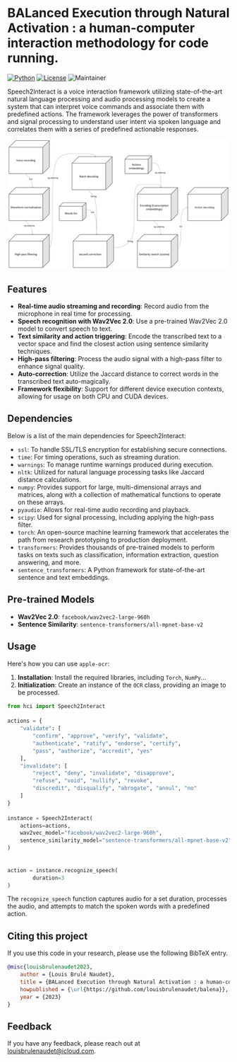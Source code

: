 # BALanced Execution through Natural Activation : a human-computer interaction methodology for code running.
[![Python](https://img.shields.io/pypi/pyversions/tensorflow.svg)](https://badge.fury.io/py/tensorflow) [![License](https://img.shields.io/badge/License-Apache_2.0-blue.svg)](https://opensource.org/licenses/Apache-2.0) ![Maintainer](https://img.shields.io/badge/maintainer-@louisbrulenaudet-blue)

Speech2Interact is a voice interaction framework utilizing state-of-the-art natural language processing and audio processing models to create a system that can interpret voice commands and associate them with predefined actions. The framework leverages the power of transformers and signal processing to understand user intent via spoken language and correlates them with a series of predefined actionable responses.

![Plot](https://github.com/louisbrulenaudet/balena/blob/main/thumbnail.png?raw=true)

## Features
- **Real-time audio streaming and recording**: Record audio from the microphone in real time for processing.
- **Speech recognition with Wav2Vec 2.0**: Use a pre-trained Wav2Vec 2.0 model to convert speech to text.
- **Text similarity and action triggering**: Encode the transcribed text to a vector space and find the closest action using sentence similarity techniques.
- **High-pass filtering**: Process the audio signal with a high-pass filter to enhance signal quality.
- **Auto-correction**: Utilize the Jaccard distance to correct words in the transcribed text auto-magically.
- **Framework flexibility**: Support for different device execution contexts, allowing for usage on both CPU and CUDA devices.

## Dependencies

Below is a list of the main dependencies for Speech2Interact:
- `ssl`: To handle SSL/TLS encryption for establishing secure connections.
- `time`: For timing operations, such as streaming duration.
- `warnings`: To manage runtime warnings produced during execution.
- `nltk`: Utilized for natural language processing tasks like Jaccard distance calculations.
- `numpy`: Provides support for large, multi-dimensional arrays and matrices, along with a collection of mathematical functions to operate on these arrays.
- `pyaudio`: Allows for real-time audio recording and playback.
- `scipy`: Used for signal processing, including applying the high-pass filter.
- `torch`: An open-source machine learning framework that accelerates the path from research prototyping to production deployment.
- `transformers`: Provides thousands of pre-trained models to perform tasks on texts such as classification, information extraction, question answering, and more.
- `sentence_transformers`: A Python framework for state-of-the-art sentence and text embeddings.

## Pre-trained Models

- **Wav2Vec 2.0**: `facebook/wav2vec2-large-960h`
- **Sentence Similarity**: `sentence-transformers/all-mpnet-base-v2`

## Usage
Here's how you can use `apple-ocr`:

1. **Installation**: Install the required libraries, including `Torch`, `NumPy`...
2. **Initialization**: Create an instance of the `OCR` class, providing an image to be processed.

```python
from hci import Speech2Interact

actions = {
    "validate": [
        "confirm", "approve", "verify", "validate", 
        "authenticate", "ratify", "endorse", "certify", 
        "pass", "authorize", "accredit", "yes"
    ],
    "invalidate": [
        "reject", "deny", "invalidate", "disapprove", 
        "refuse", "void", "nullify", "revoke", 
        "discredit", "disqualify", "abrogate", "annul", "no"
    ]
}

instance = Speech2Interact(
    actions=actions,
    wav2vec_model="facebook/wav2vec2-large-960h", 
    sentence_similarity_model="sentence-transformers/all-mpnet-base-v2"
)


action = instance.recognize_speech(
		duration=3
)
```
The `recognize_speech` function captures audio for a set duration, processes the audio, and attempts to match the spoken words with a predefined action.

## Citing this project
If you use this code in your research, please use the following BibTeX entry.

```BibTeX
@misc{louisbrulenaudet2023,
	author = {Louis Brulé Naudet},
	title = {BALanced Execution through Natural Activation : a human-computer interaction methodology for code running},
	howpublished = {\url{https://github.com/louisbrulenaudet/balena}},
	year = {2023}
}

```
## Feedback
If you have any feedback, please reach out at [louisbrulenaudet@icloud.com](mailto:louisbrulenaudet@icloud.com).